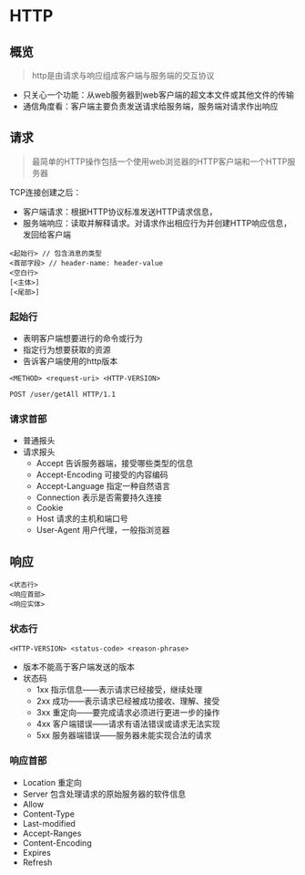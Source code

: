# HTTP

## 概览

> http是由请求与响应组成客户端与服务端的交互协议



- 只关心一个功能：从web服务器到web客户端的超文本文件或其他文件的传输
- 通信角度看：客户端主要负责发送请求给服务端，服务端对请求作出响应



## 请求

> 最简单的HTTP操作包括一个使用web浏览器的HTTP客户端和一个HTTP服务器

TCP连接创建之后：

- 客户端请求：根据HTTP协议标准发送HTTP请求信息，
- 服务端响应：读取并解释请求。对请求作出相应行为并创建HTTP响应信息，发回给客户端



```
<起始行> // 包含消息的类型
<首部字段> // header-name: header-value
<空白行>
[<主体>]
[<尾部>]
```



### 起始行

- 表明客户端想要进行的命令或行为
- 指定行为想要获取的资源
- 告诉客户端使用的http版本

`<METHOD> <request-uri> <HTTP-VERSION>`

`POST /user/getAll HTTP/1.1`



### 请求首部

- 普通报头
- 请求报头
  - Accept 告诉服务器端，接受哪些类型的信息
  - Accept-Encoding 可接受的内容编码
  - Accept-Language 指定一种自然语言
  - Connection 表示是否需要持久连接
  - Cookie 
  - Host 请求的主机和端口号
  - User-Agent 用户代理，一般指浏览器



## 响应

```
<状态行>
<响应首部>
<响应实体>
```



### 状态行

`<HTTP-VERSION> <status-code> <reason-phrase>`

- 版本不能高于客户端发送的版本
- 状态码
  - 1xx 指示信息——表示请求已经接受，继续处理
  - 2xx 成功——表示请求已经被成功接收、理解、接受
  - 3xx 重定向——要完成请求必须进行更进一步的操作
  - 4xx 客户端错误——请求有语法错误或请求无法实现
  - 5xx 服务器端错误——服务器未能实现合法的请求



### 响应首部

- Location 重定向
- Server 包含处理请求的原始服务器的软件信息
- Allow
- Content-Type
- Last-modified
- Accept-Ranges
- Content-Encoding
- Expires
- Refresh

